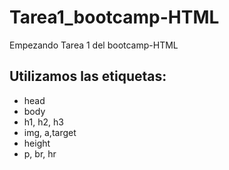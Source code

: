 # Tarea1_bootcamp-HTML

Empezando Tarea 1 del bootcamp-HTML 

## Utilizamos las etiquetas:

- head
- body
- h1, h2, h3
- img, a,target
- height
- p, br, hr